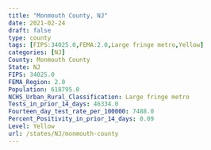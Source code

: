 ```yaml
---
title: "Monmouth County, NJ"
date: 2021-02-24
draft: false
type: county
tags: [FIPS:34025.0,FEMA:2.0,Large fringe metro,Yellow]
categories: [NJ]
County: Monmouth County
State: NJ
FIPS: 34025.0
FEMA_Region: 2.0
Population: 618795.0
NCHS_Urban_Rural_Classification: Large fringe metro
Tests_in_prior_14_days: 46334.0
Fourteen_day_test_rate_per_100000: 7488.0
Percent_Positivity_in_prior_14_days: 0.09
Level: Yellow
url: /states/NJ/monmouth-county
---
```




